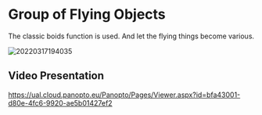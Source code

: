 # Group of Flying Objects
The classic boids function is used.
And let the flying things become various.

![20220317194035](https://user-images.githubusercontent.com/81423727/158883690-a9ec6159-ac63-447e-8e32-2ac546f3db52.png)


## Video Presentation
https://ual.cloud.panopto.eu/Panopto/Pages/Viewer.aspx?id=bfa43001-d80e-4fc6-9920-ae5b01427ef2
